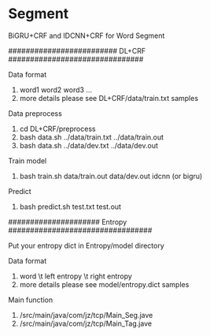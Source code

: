 # Segment
BiGRU+CRF and IDCNN+CRF for Word Segment


######################### DL+CRF ###############################

Data format

1. word1 word2 word3 ...
2. more details please see DL+CRF/data/train.txt samples

Data preprocess
1. cd DL+CRF/preprocess
3. bash data.sh ../data/train.txt ../data/train.out
4. bash data.sh ../data/dev.txt ../data/dev.out

Train model
1. bash train.sh data/train.out data/dev.out idcnn (or bigru)

Predict
1. bash predict.sh test.txt test.out 

##################### Entropy #################################

Put your entropy dict in Entropy/model directory

Data format 
1. word \t left entropy \t right entropy
2. more details please see model/entropy.dict samples

Main function
1. /src/main/java/com/jz/tcp/Main_Seg.jave
2. /src/main/java/com/jz/tcp/Main_Tag.jave

